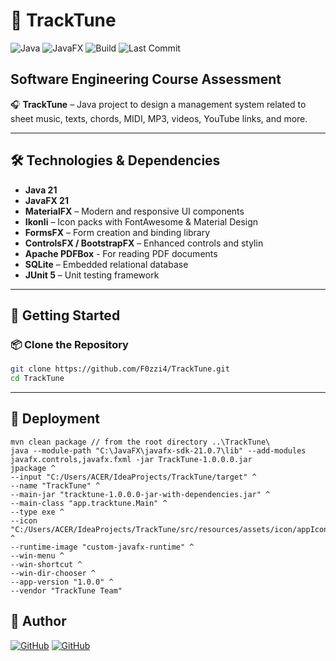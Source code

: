 # 🎵 TrackTune
![Java](https://img.shields.io/badge/Java-21-blue?logo=openjdk)
![JavaFX](https://img.shields.io/badge/JavaFX-21-green?logo=java)
![Build](https://img.shields.io/badge/build-Maven-blueviolet)
![Last Commit](https://img.shields.io/github/last-commit/F0zzi4/TrackTune)

## Software Engineering Course Assessment
🎧 **TrackTune** – Java project to design a management system related to sheet music, texts, chords, MIDI, MP3, videos, YouTube links, and more.

---

## 🛠️ Technologies & Dependencies

- **Java 21**
- **JavaFX 21**
- **MaterialFX** – Modern and responsive UI components
- **Ikonli** – Icon packs with FontAwesome & Material Design
- **FormsFX** – Form creation and binding library
- **ControlsFX / BootstrapFX** – Enhanced controls and stylin
- **Apache PDFBox** - For reading PDF documents
- **SQLite** – Embedded relational database
- **JUnit 5** – Unit testing framework

---

## 🚀 Getting Started

### 📦 Clone the Repository

```bash
git clone https://github.com/F0zzi4/TrackTune.git
cd TrackTune
```

---

## 🔧 Deployment
```
mvn clean package // from the root directory ..\TrackTune\
java --module-path "C:\JavaFX\javafx-sdk-21.0.7\lib" --add-modules javafx.controls,javafx.fxml -jar TrackTune-1.0.0.0.jar
jpackage ^
--input "C:/Users/ACER/IdeaProjects/TrackTune/target" ^
--name "TrackTune" ^
--main-jar "tracktune-1.0.0.0-jar-with-dependencies.jar" ^
--main-class "app.tracktune.Main" ^
--type exe ^
--icon "C:/Users/ACER/IdeaProjects/TrackTune/src/resources/assets/icon/appIcon.ico" ^
--runtime-image "custom-javafx-runtime" ^
--win-menu ^
--win-shortcut ^
--win-dir-chooser ^
--app-version "1.0.0" ^
--vendor "TrackTune Team"

```

## 👤 Author
[![GitHub](https://img.shields.io/badge/GitHub-@F0zzi4-181717?logo=github)](https://github.com/F0zzi4)
[![GitHub](https://img.shields.io/badge/GitHub-@MattiaRebonato-181717?logo=github)](https://github.com/MattiaRebonato)

